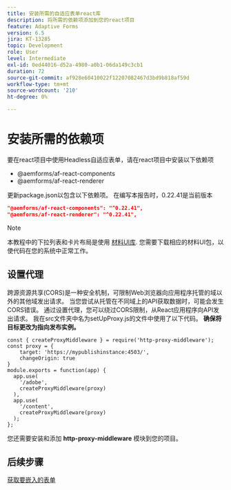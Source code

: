 ```yaml
---
title: 安装所需的自适应表单react库
description: 将所需的依赖项添加到您的react项目
feature: Adaptive Forms
version: 6.5
jira: KT-13285
topic: Development
role: User
level: Intermediate
exl-id: 0ed44016-d52a-4980-a0b1-06da149c3cb1
duration: 72
source-git-commit: af928e60410022f12207082467d3bd9b818af59d
workflow-type: tm+mt
source-wordcount: '210'
ht-degree: 0%

---
```


# 安装所需的依赖项

要在react项目中使用Headless自适应表单，请在react项目中安装以下依赖项

* @aemforms/af-react-components
* @aemforms/af-react-renderer

更新package.json以包含以下依赖项。 在编写本报告时，0.22.41是当前版本

```json
"@aemforms/af-react-components": "^0.22.41",
"@aemforms/af-react-renderer": "^0.22.41",
```

>[!NOTE]
>
>本教程中的下拉列表和卡片布局是使用 [材料UI库](https://mui.com/). 您需要下载相应的材料UI包，以使代码在您的系统中正常工作。

## 设置代理

跨源资源共享(CORS)是一种安全机制，可限制Web浏览器向应用程序托管的域以外的其他域发出请求。 当您尝试从托管在不同域上的API获取数据时，可能会发生CORS错误。 通过设置代理，您可以绕过CORS限制，从React应用程序向API发出请求。 我在src文件夹中名为setUpProxy.js的文件中使用了以下代码。 **确保将目标更改为指向发布实例。**

```
const { createProxyMiddleware } = require('http-proxy-middleware');
const proxy = {
    target: 'https://mypublishinstance:4503/',
    changeOrigin: true
}
module.exports = function(app) {
  app.use(
    '/adobe',
    createProxyMiddleware(proxy)
  ),
  app.use(
    '/content',
    createProxyMiddleware(proxy)
  );
};
```

您还需要安装和添加 **http-proxy-middleware** 模块到您的项目。

## 后续步骤

[获取要嵌入的表单](./fetch-the-form.md)
